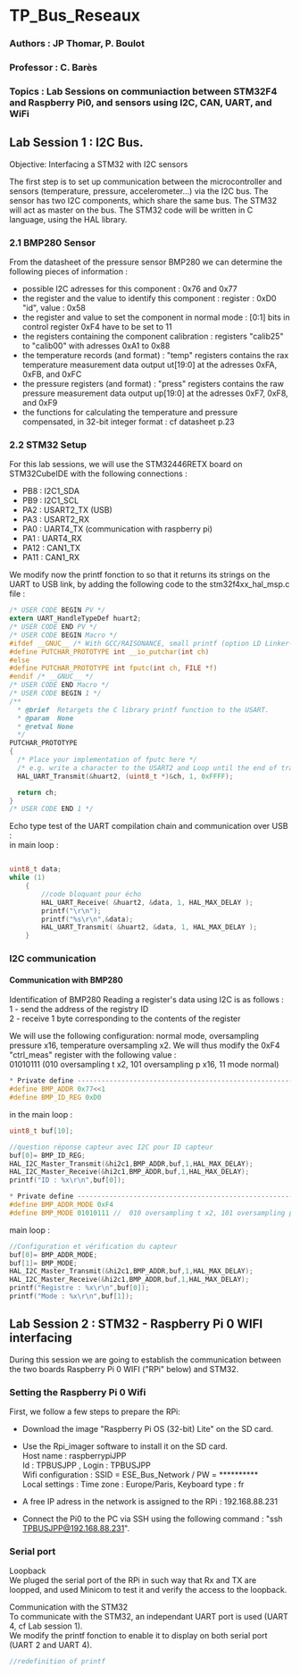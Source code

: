 # TP_Bus_Reseaux #
### Authors : JP Thomar, P. Boulot
### Professor : C. Barès 
### Topics : Lab Sessions on communiaction between STM32F4 and Raspberry Pi0, and sensors using I2C, CAN, UART, and WiFi 

##  Lab Session 1 : I2C Bus.  

Objective: Interfacing a STM32 with I2C sensors  

The first step is to set up communication between the microcontroller and sensors (temperature, pressure, accelerometer...) via the I2C bus.
The sensor has two I2C components, which share the same bus. The STM32 will act as master on the bus.
The STM32 code will be written in C language, using the HAL library.

### 2.1 BMP280 Sensor

From the datasheet of the pressure sensor BMP280 we can determine the following pieces of information : 
- possible I2C adresses for this component : 0x76 and 0x77
- the register and the value to identify this component : register : 0xD0 "id", value : 0x58
- the register and value to set the component in normal mode : [0:1] bits in control register 0xF4 have to be set to 11
- the registers containing the component calibration : registers "calib25" to "calib00" with adresses 0xA1 to 0x88
- the temperature records (and format) : "temp" registers contains the rax temperature measurement data output ut[19:0] at the adresses 0xFA, 0xFB, and 0xFC 
- the pressure registers (and format) : "press" registers contains the raw pressure measurement data output up[19:0] at the adresses 0xF7, 0xF8, and 0xF9
- the functions for calculating the temperature and pressure compensated, in 32-bit integer format : cf datasheet p.23

### 2.2 STM32 Setup

For this lab sessions, we will use the STM32446RETX board on STM32CubeIDE with the following connections : 
- PB8 : I2C1_SDA
- PB9 : I2C1_SCL
- PA2 : USART2_TX (USB)
- PA3 : USART2_RX
- PA0 : UART4_TX (communication with raspberry pi)
- PA1 : UART4_RX
- PA12 : CAN1_TX
- PA11 : CAN1_RX

We modify now the printf fonction to so that it returns its strings on the UART to USB link, by adding the following code to the stm32f4xx_hal_msp.c file :  

```C
/* USER CODE BEGIN PV */
extern UART_HandleTypeDef huart2;
/* USER CODE END PV */
/* USER CODE BEGIN Macro */
#ifdef __GNUC__ /* With GCC/RAISONANCE, small printf (option LD Linker->Libraries->Small printf    set to 'Yes') calls __io_putchar() */
#define PUTCHAR_PROTOTYPE int __io_putchar(int ch)
#else
#define PUTCHAR_PROTOTYPE int fputc(int ch, FILE *f)
#endif /* __GNUC__ */
/* USER CODE END Macro */
/* USER CODE BEGIN 1 */
/**
  * @brief  Retargets the C library printf function to the USART.
  * @param  None
  * @retval None
  */
PUTCHAR_PROTOTYPE
{
  /* Place your implementation of fputc here */
  /* e.g. write a character to the USART2 and Loop until the end of transmission */
  HAL_UART_Transmit(&huart2, (uint8_t *)&ch, 1, 0xFFFF);

  return ch;
}
/* USER CODE END 1 */
```

Echo type test of the UART compilation chain and communication over USB :  
in main loop : 
```C

uint8_t data; 
while (1)
	{
		//code bloquant pour écho
		HAL_UART_Receive( &huart2, &data, 1, HAL_MAX_DELAY );
		printf("\r\n");
		printf("%s\r\n",&data);
		HAL_UART_Transmit( &huart2, &data, 1, HAL_MAX_DELAY );
	}
```
### I2C communication 

#### Communication with BMP280
Identification of BMP280
Reading a register's data using I2C is as follows :  
1 - send the address of the registry ID  
2 - receive 1 byte corresponding to the contents of the register

We will use the following configuration: normal mode, oversampling pressure x16, temperature oversampling x2. We will thus modify the 0xF4 "ctrl_meas" register with the following value :  
01010111 (010 oversampling t x2, 101 oversampling p x16,  11 mode normal)

```C
* Private define ------------------------------------------------------------*/
#define BMP_ADDR 0x77<<1
#define BMP_ID_REG 0xD0
```

in the main loop : 
```C
uint8_t buf[10];

//question réponse capteur avec I2C pour ID capteur
buf[0]= BMP_ID_REG;
HAL_I2C_Master_Transmit(&hi2c1,BMP_ADDR,buf,1,HAL_MAX_DELAY);
HAL_I2C_Master_Receive(&hi2c1,BMP_ADDR,buf,1,HAL_MAX_DELAY);
printf("ID : %x\r\n",buf[0]);
```


```C
* Private define ------------------------------------------------------------*/
#define BMP_ADDR_MODE 0xF4
#define BMP_MODE 01010111 //  010 oversampling t x2, 101 oversampling p x16,  11 mode normal
```
main loop : 
```C
//Configuration et vérification du capteur
buf[0]= BMP_ADDR_MODE;
buf[1]= BMP_MODE;
HAL_I2C_Master_Transmit(&hi2c1,BMP_ADDR,buf,1,HAL_MAX_DELAY);
HAL_I2C_Master_Receive(&hi2c1,BMP_ADDR,buf,1,HAL_MAX_DELAY);
printf("Registre : %x\r\n",buf[0]);
printf("Mode : %x\r\n",buf[1]);
```


## Lab Session 2 : STM32 - Raspberry Pi 0 WIFI interfacing
During this session we are going to establish the communication between the two boards Raspberry Pi 0 WIFI ("RPi" below) and STM32.

### Setting the Raspberry Pi 0 Wifi
First, we follow a few steps to prepare the RPi: 

- Download the image "Raspberry Pi OS (32-bit) Lite" on the SD card. 
- Use the Rpi_imager software to install it on the SD card.  
Host name : raspberrypiJPP  
Id : TPBUSJPP , Login : TPBUSJPP  
Wifi configuration : SSID = ESE_Bus_Network / PW = **********  
Local settings : Time zone : Europe/Paris, Keyboard type : fr  

- A free IP adress in the network is assigned to the RPi : 192.168.88.231
- Connect the Pi0 to the PC via SSH using the following command : "ssh TPBUSJPP@192.168.88.231".

### Serial port  
Loopback  
We pluged the serial port of the RPi in such way that Rx and TX are loopped, and used Minicom to test it and verify the access to the loopback. 

Communication with the STM32  
To communicate with the STM32, an independant UART port is used (UART 4, cf Lab session 1).  
We modify the printf fonction to enable it to display on both serial port (UART 2 and UART 4).  

```C
//redefinition of printf

```
